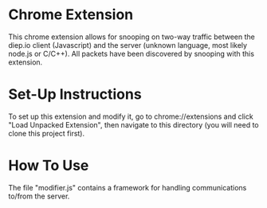 # Chrome Extension
This chrome extension allows for snooping on two-way traffic between the diep.io client
(Javascript) and the server (unknown language, most likely node.js or C/C++). All
packets have been discovered by snooping with this extension.

# Set-Up Instructions
To set up this extension and modify it, go to chrome://extensions and click "Load
Unpacked Extension", then navigate to this directory (you will need to clone this
project first).

# How To Use
The file "modifier.js" contains a framework for handling communications to/from
the server.